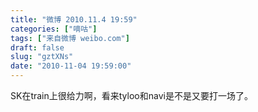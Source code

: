 ```yaml
---
title: "微博 2010.11.4 19:59"
categories: ["嘀咕"]
tags: ["来自微博 weibo.com"]
draft: false
slug: "gztXNs"
date: "2010-11-04 19:59:00"
---
```


<p>SK在train上很给力啊，看来tyloo和navi是不是又要打一场了。 ​​​​</p>
